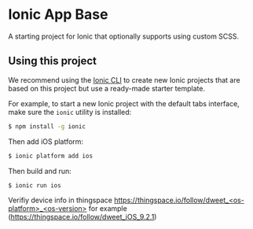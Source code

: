 Ionic App Base
=====================

A starting project for Ionic that optionally supports using custom SCSS.

## Using this project

We recommend using the [Ionic CLI](https://github.com/driftyco/ionic-cli) to create new Ionic projects that are based on this project but use a ready-made starter template.

For example, to start a new Ionic project with the default tabs interface, make sure the `ionic` utility is installed:

```bash
$ npm install -g ionic
```

Then add iOS platform:

```bash
$ ionic platform add ios
```

Then build and run:

```bash
$ ionic run ios
```


Verifiy device info in thingspace 
https://thingspace.io/follow/dweet_<os-platform>_<os-version> for example (https://thingspace.io/follow/dweet_iOS_9.2.1)

